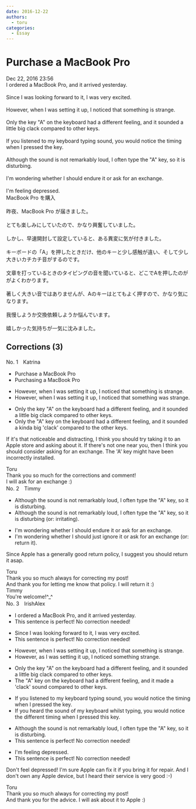 ```yaml
---
date: 2016-12-22
authors:
  - toru
categories:
  - Essay
---
```


<h1 id="subject_show">Purchase a MacBook Pro</h1>
<div class="date">Dec 22, 2016 23:56</div>
<div id="post"><div id="body_show_ori">
I ordered a MacBook Pro, and it arrived yesterday.<br/><br/>Since I was looking forward to it, I was very excited.<br/><br/>However, when I was setting it up, I noticed that something is strange.<br/><br/>Only the key "A" on the keyboard had a different feeling, and it sounded a little big clack compared to other keys.<br/><br/>If you listened to my keyboard typing sound, you would notice the timing when I pressed the key.<br/><br/>Although the sound is not remarkably loud, I often type the "A" key, so it is disturbing.<br/><br/>I'm wondering whether I should endure it or ask for an exchange.<br/><br/>I'm feeling depressed.
</div></div>

<!-- more -->

<div id="post_ja"><div id="body_show_mo">
MacBook Pro を購入<br/><br/>昨夜、MacBook Pro が届きました。<br/><br/>とても楽しみにしていたので、かなり興奮していました。<br/><br/>しかし、早速開封して設定していると、ある異変に気が付きました。<br/><br/>キーボードの「A」を押したときだけ、他のキーと少し感触が違い、そして少し大きいカチカチ音がするのです。<br/><br/>文章を打っているときのタイピングの音を聞いていると、どこでAを押したのががよくわかります。<br/><br/>著しく大きい音ではありませんが、Aのキーはとてもよく押すので、かなり気になります。<br/><br/>我慢しようか交換依頼しようか悩んでいます。<br/><br/>嬉しかった気持ちが一気に沈みました。
</div></div>

## Corrections (3)
<div id="block"><div class="first_name"> No. 1　<span class="just_name">Katrina</span></div><div id="block2">
<ul class="correction_field">
<li class="incorrect">Purchase a MacBook Pro</li>
<li class="corrected correct">
Purchasing a MacBook Pro
</li>
</ul>
<ul class="correction_field">
<li class="incorrect">However, when I was setting it up, I noticed that something is strange.</li>
<li class="corrected correct">
However, when I was setting it up, I noticed that something was strange.
</li>
</ul>
<ul class="correction_field">
<li class="incorrect">Only the key "A" on the keyboard had a different feeling, and it sounded a little big clack compared to other keys.</li>
<li class="corrected correct">
<span class="f_blue">Only the "A" key</span> on the keyboard had a different feeling, and it sounded a <span class="f_red">kinda</span> big 'clack' compared to <span class="f_red">the </span>other keys.
</li>
</ul>
<p class="comment_small">
 If it's that noticeable and distracting, I think you should try taking it to an Apple store and asking about it. If there's not one near you, then I think you should consider asking for an exchange. The 'A' key might have been incorrectly installed.
</p>

</div><div class="name"><span class="just_name">Toru</span><br>
Thank you so much for the corrections and comment!<br/>I will ask for an exchange :)
</div>
</div>
<div id="block"><div class="first_name"> No. 2　<span class="just_name">Timmy</span></div><div id="block2">
<ul class="correction_field">
<li class="incorrect">Although the sound is not remarkably loud, I often type the "A" key, so it is disturbing.</li>
<li class="corrected correct">
Although the sound is not remarkably loud, I often type the "A" key, so it is disturbing (or: <span class="f_blue">irritating</span>).
</li>
</ul>
<ul class="correction_field">
<li class="incorrect">I'm wondering whether I should endure it or ask for an exchange.</li>
<li class="corrected correct">
I'm wondering whether I should <span class="f_blue">just</span> <span class="f_blue">ignore</span> it or ask for an exchange (or: <span class="f_blue">return it</span>).
</li>
</ul>
<p class="comment_small">
 Since Apple has a generally good return policy, I suggest you should return it asap.
</p>

</div><div class="name"><span class="just_name">Toru</span><br>
Thank you so much always for correcting my post!<br/>And thank you for letting me know that policy. I will return it :)
</div>
<div class="name"><span class="just_name">Timmy</span><br>
You're welcome!^_^
</div>
</div>
<div id="block"><div class="first_name"> No. 3　<span class="just_name">IrishAlex</span></div><div id="block2">
<ul class="correction_field">
<li class="incorrect">I ordered a MacBook Pro, and it arrived yesterday.</li>
<li class="corrected perfect">This sentence is perfect! No correction needed!</li>
</ul>
<ul class="correction_field">
<li class="incorrect">Since I was looking forward to it, I was very excited.</li>
<li class="corrected perfect">This sentence is perfect! No correction needed!</li>
</ul>
<ul class="correction_field">
<li class="incorrect">However, when I was setting it up, I noticed that something is strange.</li>
<li class="corrected correct">
However, <span class="f_blue">as</span> I was setting it up, I noticed something strange.
</li>
</ul>
<ul class="correction_field">
<li class="incorrect">Only the key "A" on the keyboard had a different feeling, and it sounded a little big clack compared to other keys.</li>
<li class="corrected correct">
The "A" key on the keyboard had a different feeling, and it <span class="f_blue">made</span> a 'clack' sound compared to other keys.
</li>
</ul>
<ul class="correction_field">
<li class="incorrect">If you listened to my keyboard typing sound, you would notice the timing when I pressed the key.</li>
<li class="corrected correct">
If you <span class="f_blue">heard</span> the sound of my keyboard <span class="f_blue">whilst</span> typing, you would notice the <span class="f_blue">different</span> timing when I pressed <span class="f_blue">this</span> key.
</li>
</ul>
<ul class="correction_field">
<li class="incorrect">Although the sound is not remarkably loud, I often type the "A" key, so it is disturbing.</li>
<li class="corrected perfect">This sentence is perfect! No correction needed!</li>
</ul>
<ul class="correction_field">
<li class="incorrect">I'm feeling depressed.</li>
<li class="corrected perfect">This sentence is perfect! No correction needed!</li>
</ul>
<p class="comment_small">
 Don't feel depressed! I'm sure Apple can fix it if you bring it for repair. And I don't own any Apple device, but I heard their service is very good :-)
</p>

</div><div class="name"><span class="just_name">Toru</span><br>
Thank you so much always for correcting my post!<br/>And thank you for the advice. I will ask about it to Apple :)
</div>
</div>

